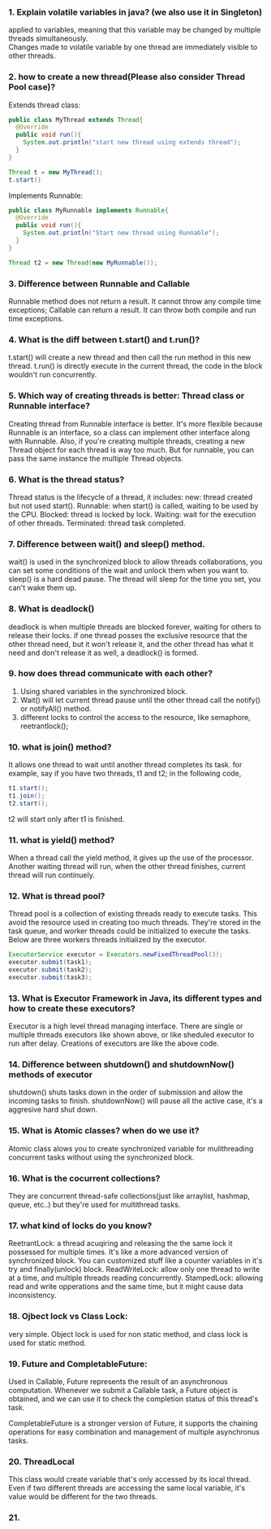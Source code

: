 ### 1. Explain volatile variables in java? (we also use it in Singleton) 
	
 applied to variables, meaning that this variable may be changed by multiple threads simultaneously.  
 Changes made to volatile variable by one thread are immediately visible to other threads. 
 
### 2. how to create a new thread(Please also consider Thread Pool case)? 

Extends thread class: 
```java
public class MyThread extends Thread{
  @Override
  public void run(){
    System.out.println("start new thread using extends thread");
  }
}

Thread t = new MyThread();
t.start()
```

Implements Runnable:
```java
public class MyRunnable implements Runnable{
  @Override
  public void run(){
    System.out.println("Start new thread using Runnable");
  }
}

Thread t2 = new Thread(new MyRunnable());
```

### 3. Difference between Runnable and Callable

Runnable method does not return a result. It cannot throw any compile time exceptions;
Callable can return a result. It can throw both compile and run time exceptions.

### 4. What is the diff between t.start() and t.run()? 

t.start() will create a new thread and then call the run method in this new thread.
t.run() is directly execute in the current thread, the code in the block wouldn't run
concurrently.

### 5. Which way of creating threads is better: Thread class or Runnable interface?

Creating thread from Runnable interface is better. It's more flexible because 
Runnable is an interface, so a class can implement other interface along with Runnable.
Also, if you're creating multiple threads, creating a new Thread object for each thread is way too much.
But for runnable, you can pass the same instance the multiple Thread objects. 

### 6. What is the thread status? 
Thread status is the lifecycle of a thread, it includes:
new: thread created but not used start(). Runnable: when start() is called, waiting to
be used by the CPU. Blocked: thread is locked by lock. Waiting: wait for the execution 
of other threads. Terminated: thread task completed.

### 7. Difference between wait() and sleep() method.
wait() is used in the synchronized block to allow threads collaborations, you can set some conditions
of the wait and unlock them when you want to.
sleep() is a hard dead pause. The thread will sleep for the time you set, you can't wake them up.

### 8. What is deadlock()
deadlock is when multiple threads are blocked forever, waiting for others to release their locks.
if one thread posses the exclusive resource that the other thread need, but it won't release it, and the other
thread has what it need and don't release it as well, a deadlock() is formed.

### 9. how does thread communicate with each other?
1. Using shared variables in the synchronized block.
2. Wait() will let current thread pause until the other thread call the notify() or notifyAll() method.
3. different locks to control the access to the resource, like semaphore, reetrantlock();

### 10. what is join() method?
It allows one thread to wait until another thread completes its task.
for example, say if you have two threads, t1 and t2; in the following code,
```java
t1.start();
t1.join();
t2.start();
```
t2 will start only after t1 is finished.

### 11. what is yield() method?
When a thread call the yield method, it gives up the use of the processor. 
Another waiting thread will run, when the other thread finishes, current thread will run continuely.

### 12. What is thread pool?
Thread pool is a collection of existing threads ready to execute tasks. This avoid the resource
used in creating too much threads. They're stored in the task queue, and worker threads could be
initialized to execute the tasks.
Below are three workers threads initialized by the executor.

```java
ExecutorService executor = Executors.newFixedThreadPool(3);
executor.submit(task1);
executor.submit(task2);
executor.submit(task3);
```

### 13. What is Executor Framework in Java, its different types and how to create these executors? 
Executor is a high level thread managing interface. There are single or multiple threads executors 
like shown above, or like sheduled executor to run after delay. Creations of executors are like the
above code.

### 14. Difference between shutdown() and shutdownNow() methods of executor
shutdown() shuts tasks down in the order of submission and allow the incoming tasks to finish.
shutdownNow() will pause all the active case, it's a aggresive hard shut down.

### 15. What is Atomic classes? when do we use it?
Atomic class alows you to create synchronized variable for mulithreading concurrent tasks
without using the synchronized block.

### 16. What is the cocurrent collections?
They are concurrent thread-safe collections(just like arraylist, hashmap, queue, etc..)
but they're used for multithread tasks.

### 17. what kind of locks do you know?
ReetrantLock: a thread acuqiring and releasing the the same lock it possessed for multiple times. 
It's like a more advanced version of synchronized block. You can customized stuff like a counter variables
in it's try and finally(unlock) block.
ReadWriteLock: allow only one thread to write at a time, and multiple threads reading concurrently.
StampedLock: allowing read and write opperations and the same time, but it might cause data inconsistency.

### 18. Ojbect lock vs Class Lock:
very simple. Object lock is used for non static method, and class lock is used for static method.

### 19. Future and CompletableFuture:
Used in Callable, Future represents the result of an asynchronous computation. Whenever we submit a Callable task,
a Future object is obtained, and we can use it to check the completion status of this thread's task.

CompletableFuture is a stronger version of Future, it supports the chaining operations for easy combination and management 
of multiple asynchronus tasks. 

### 20. ThreadLocal
This class would create variable that's only accessed by its local thread. Even if two different
threads are accessing the same local variable, it's value would be different for the two threads.

### 21.
